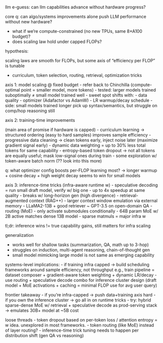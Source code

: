 llm e-guess: can llm capabilities advance without hardware progress? 

core q: can algo/systems improvements alone push LLM performance without new hardware?
- what if we’re compute-constrained (no new TPUs, same 8×A100 budget)?
- does scaling law hold under capped FLOPs?

hypothesis:

scaling laws are smooth for FLOPs, but some axis of “efficiency per FLOP” is tunable
- curriculum, token selection, routing, retrieval, optimization tricks

axis 1: model scaling @ fixed budget
	- refer back to Chinchilla (compute-optimal point = smaller model, more tokens)
	- tested: larger models trained suboptimally ≠ small model trained well
	- sweet spot shifts with:
	- data quality
	- optimizer (Adafactor vs AdamW)
	- LR warmup/decay schedule
	- side: small models trained longer pick up syntax/semantics, but struggle on comp/hop reasoning still

axis 2: training-time improvements

(main area of promise if hardware is capped)
	- curriculum learning -> structured ordering (easy to hard samples) improves sample efficiency
	- progressive data cleaning -> clean tokens early, inject noise later (maximize gradient signal early)
	- dynamic data weighting = up to 30% less total tokens for same capability
	- entropy-based token dropout -> not all tokens are equally useful; mask low-signal ones during train
	- some exploration w/ token-aware batch norm (?? look into this more)

q: what optimizer config boosts per-FLOP learning most?
-> longer warmup + cosine decay + high weight decay seems to win for small models

axis 3: inference-time tricks (infra-aware runtime w)
	- speculative decoding = run small draft model, verify w/ big one
	- up to 4x speedup at same quality
	- breaks w/ long-horizon gen (high divergence)
	- retrieval-augmented context (RAG++)
	- larger context window emulation via external memory
	- LLaMA2-13B + good retriever ~ GPT-3.5 on open-domain QA
	- routing (MoE)
	- only activate submodules conditionally
	- 64B param MoE w/ 2B active matches dense 13B model
	- sparse matmuls = major infra w

tl;dr: inference wins != true capability gains, still matters for infra scaling

generalization

- works well for shallow tasks (summarization, QA, math up to 3-hop)
- struggles on induction, multi-agent reasoning, chain-of-thought gen
- small model mimicking large model is not same as emerging capability


systems-level implications:
	- if training infra capped -> build scheduling frameworks around sample efficiency, not throughput
e.g., train pipeline = dataset composer + gradient-aware token weighting + dynamic LR/decay
	- use routing + speculative decode combo for inference cluster design
(draft model + MoE activations + caching = minimal FLOP use for avg user query)

frontier takeaway 
	- if you’re infra-capped -> push data+training axis hard
	- if you own the inference cluster -> go all in on runtime tricks
	- try: hybrid sparse-dense MoE w/ retrieval + speculative decode as prod-serving stack
-> emulates 30B+ model at ~5B cost

loose threads
	- token dropout based on per-token loss / attention entropy = w idea. unexplored in most frameworks.
	- token routing (like MoE) instead of layer routing?
	- inference-time trick tuning needs to happen per distribution shift (gen QA vs reasoning)

